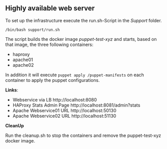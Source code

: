 **Highly available web server**
-
To set up the infrastructure execute the run.sh-Script in the _Support_ folder.

`/bin/bash support/run.sh`

The script builds the docker image _puppet-test-xyz_ and starts, based on that image, the three following containers:
- haproxy
- apache01
- apache02

In addition it will execute `puppet apply /puppet-manifests` on each container to apply the puppet configurations.

**Links**:

- Webservice via LB http://localhost:8080
- HAProxy Stats Admin Page http://localhost:8081/admin?stats
- Apache Webservice01 URL http://localhost:50130
- Apache Webservice02 URL http://localhost:51130

**CleanUp**

Run the cleanup.sh to stop the containers and remove the puppet-test-xyz docker image.

